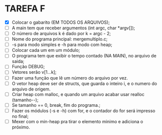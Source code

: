 TAREFA F
=========

- [x] Colocar o gabarito (EM TODOS OS ARQUIVOS);
- [ ] A main tem que receber argumentos (int argc, char *argv[]);
- [ ] O número de arquivos k é dado por k = argc - 2;
- [ ] Nome do programa principal: mergemultiplo.c;
- [ ] -s para modo simples e -h para modo com heap;
- [ ] Colocar cada um em um módulo;
- [ ] O programa tem que exibir o tempo contado (NA MAIN), no arquivo de saida;
- [ ] Função DEBUG;
- [ ] Vetores serão v[1...k];
- [ ] Fazer uma função que lê um número do arquivo por vez.
- [ ] O vetor heap deve ser de structs, que guarda o inteiro i, e o numero do arquivo de origem.
- [ ] Criar heap com malloc, e quando um arquivo acabar usar realloc (tamanho--);
- [ ] Se tamanho == 0, break, fim do programa.;
- [ ] Fazer os módulos (-s e -h) com for, e o contador do for será impresso no final; 
- [ ] Mexer com o min-heap pra tirar o elemento minimo e adiciona o próximo.
